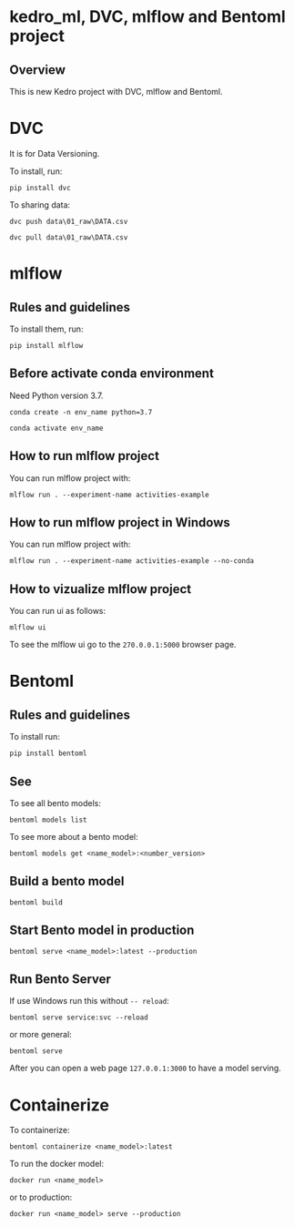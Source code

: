 # kedro_ml, DVC, mlflow and Bentoml project

## Overview

This is new Kedro project with DVC, mlflow and Bentoml.

# DVC

It is for Data Versioning.

To install, run: 

```
pip install dvc
```

To sharing data:

```
dvc push data\01_raw\DATA.csv
```
```
dvc pull data\01_raw\DATA.csv
```

# mlflow

## Rules and guidelines

To install them, run:

```
pip install mlflow
```

## Before activate conda environment

Need Python version 3.7.

```
conda create -n env_name python=3.7
```

```
conda activate env_name
```

## How to run mlflow project

You can run mlflow project with:

```
mlflow run . --experiment-name activities-example
```

## How to run mlflow project in Windows

You can run mlflow project with:

```
mlflow run . --experiment-name activities-example --no-conda
```

## How to vizualize mlflow project

You can run ui as follows:

```
mlflow ui
```

To see the mlflow ui go to the `270.0.0.1:5000` browser page.

# Bentoml

## Rules and guidelines

To install run:

```
pip install bentoml
```

## See

To see all bento models:

```
bentoml models list
```

To see more about a bento model:

```
bentoml models get <name_model>:<number_version>
```

## Build a bento model

```
bentoml build
```

## Start Bento model in production

```
bentoml serve <name_model>:latest --production
```

## Run Bento Server

If use Windows run this without `-- reload`:

```
bentoml serve service:svc --reload
```

or more general:

```
bentoml serve
```

After you can open a web page `127.0.0.1:3000` to have a model serving.

# Containerize

To containerize:

```
bentoml containerize <name_model>:latest
```

To run the docker model:

```
docker run <name_model>
```

or to production:

```
docker run <name_model> serve --production
```
